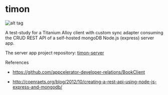 timon
===

![alt tag](http://www.inseparabile.com/images/Suricato_2_1_.jpg)


A test-study for a Titanium Alloy client with custom sync adapter
consuming the CRUD REST API of a self-hosted mongoDB Node.js (express) server app.

The server app project repository:  [timon-server](https://github.com/tripitakit/timon-server)


References

- https://github.com/appcelerator-developer-relations/BookClient

- http://coenraets.org/blog/2012/10/creating-a-rest-api-using-node-js-express-and-mongodb/
